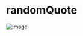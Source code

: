 # randomQuote
![image](https://user-images.githubusercontent.com/23321638/41619144-23c265f6-73d3-11e8-956f-816442bfd541.png)
